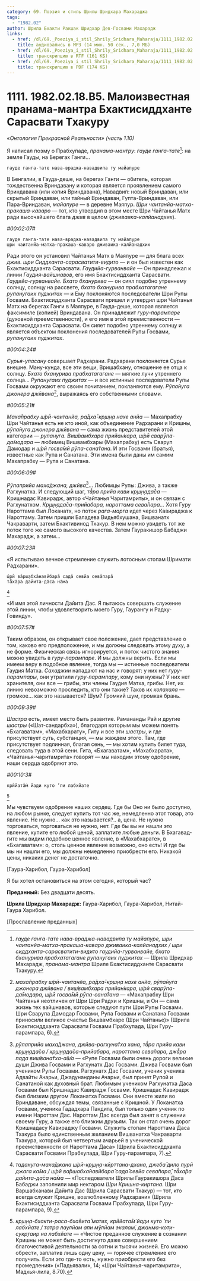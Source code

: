 ```yaml
---
category: 69. Поэзия и стиль Шрилы Шридхара Махараджа
tags:
  - "1982.02"
author: Шрила Бхакти Ракшак Шридхар Дев-Госвами Махарадж
links:
  - href: /dl/69._Poeziya_i_stil_Shrily_Sridhara_Maharaja/1111_1982.02.18.B5_SridharMj_Maloizvestnaya_pranama-mantra_Bhaktisiddhante_Sarasvati_Thakuru.mp3
    title: аудиозапись в MP3 (14 мин. 50 сек., 7,0 МБ)
  - href: /dl/69._Poeziya_i_stil_Shrily_Sridhara_Maharaja/1111_1982.02.18.B5_SridharMj_Maloizvestnaya_pranama-mantra_Bhaktisiddhante_Sarasvati_Thakuru.rtf
    title: транскрипцию в RTF (161 КБ)
  - href: /dl/69._Poeziya_i_stil_Shrily_Sridhara_Maharaja/1111_1982.02.18.B5_SridharMj_Maloizvestnaya_pranama-mantra_Bhaktisiddhante_Sarasvati_Thakuru.pdf
    title: транскрипцию в PDF (174 КБ)
---
```


# 1111. 1982.02.18.B5. Малоизвестная пранама-мантра Бхактисиддханте Сарасвати Тхакуру

*«Онтология Прекрасной Реальности» (часть 1.10)*

Я написал поэму о Прабхупаде, *пранама-мантру*: *гауде ганга-тате*[^_ftn1]: на земле Гауды, на Берегах Ганги…

    гауде ганга-тате нава-враджа-навадвипа ту майапуре

В Бенгалии, в Гауда-деше, на берегах Ганги — обитель, которая тождественна Вриндавану и которая является проявлением самого Вриндавана (или копия Вриндавана), Навадвип: новый Вриндаван, или скрытый Вриндаван, или тайный Вриндаван, Гупта-Вриндаван, или Пара-Вриндаван, *майапуре* — в деревне Маяпур. *Шри чаитанйа-матха-пракаша-каваро* — тот, кто утвердил в этом месте Шри Чайтанья Матх ради высочайшего блага *джив* в целом (*дживаика-калйанадхих*).

*#00:02:07#*

    гауде ганга-тате нава-враджа-навадвипа ту майапуре
    шри чаитанйа-матха-пракаша-каваро дживаика-калйанадхих

Ради этого он установил Чайтанья Матх в Маяпуре — для блага всех *джив. шри Сиддханта-сарасватити-видито* — и он был известен как Бхактисиддханта Сарасвати. *Гаудийа-гурванвайе* — Он принадлежал к линии *Гаудия-вайшнавов*, его имя Бхактисиддханта Сарасвати. *Гаудийа-гурванвайе*. *Бхато бханурива* — он сиял подобно утреннему солнцу, солнцу на рассвете, *бхато бханурива прабхатагагане рупанугаих пуджитах* — и Ему поклоняются последователи Шри Рупы Госвами. Бхактисиддханта Сарасвати пришел и утвердил шри Чайтанья Матх на берегах Ганги в Маяпуре, в Гауда-деше, которая является факсимиле (копией) Вриндавана. Он принадлежит *гуру-парампаре* (духовной преемственности), и его имя в этой преемственности — Бхактисиддханта Сарасвати. Он сияет подобно утреннему солнцу и является объектом поклонения последователей Рупы Госвами, *рупанугаих пуджитах*.

*#00:04:24#*

*Сурья-упасану* совершает Радхарани. Радхарани поклоняется Сурье внешне. Ману-кунда, все эти вещи, Вришабхану, отношение ее отца к солнцу. *Бхато бханурива прабхатагагане* — мягкие лучи утреннего солнца… *Рупанугаих пуджитах* — и все истинные последователи Рупы Госвами окружают его своим почитанием, покланяются ему. *Рӯпа̄нуга джонера джӣвана*[^_ftn2], выражаясь его собственными словами.

*#00:05:21#*

*Маха̄прабху ш́рӣ-чаитанйа, ра̄дха̄-кр̣ш̣н̣а нахе анйа* — Махапрабху Шри Чайтанья есть не кто иной, как объединение Радхарани и Кришны, *рӯпа̄нуга джонера джӣвана* — сама жизнь представителей этой категории — *рупануга.* *Виш́вамбхара прийан̇кара, ш́рӣ сварӯпа-да̄модара* — любимец Вишвамбхары (Махапрабху) есть Сваруп Дамодар и *ш́рӣ госва̄мӣ рӯпа-сана̄тана*. И эти Госвами (братья), известные как Рупа и Санатана. Эти имена были даны им самим Махапрабху — Рупа и Санатана.

*#00:06:09#*

*Рӯпаприйа маха̄джана, джӣва*[^_ftn3]… Любимцы Рупы: Джива, а также Рагхунатха. И следующий шаг, *та̄̐ра прийа кави кр̣ш̣н̣ада̄са* — Кришнадас Кавирадж, автор «Чайтанья Чаритамриты», и он связан с Рагхунатхом. *Кр̣ш̣н̣ада̄са-прийабара, нароттама сева̄пара…* Хотя Гуру Нароттама был Локанатх, но поток *рага-марга* идет через Кавираджа к Нароттаму. Затем пришли Баладева Видьябхушана, Вишванатх Чакраварти, затем Бхактивинод Тхакур. В нем можно увидеть тот же поток того же самого высокого качества. Затем Гауракишор Бабаджи Махарадж, а затем…

*#00:07:23#*

«Я испытываю вечное стремление служить лотосным стопам Шримати Радхарани».

    ш́рӣ ва̄рш̣абха̄навӣбара̄ сада̄ севйа сева̄пара̄
    та̄̐ха̄ра дайита-да̄са на̄ма
[^_ftn4]

«И имя этой личности Дайита Дас. Я пытаюсь совершать служение этой линии, чтобы удовлетворить моего Гуру, Гаурангу и Радху-Говинду».

*#00:07:57#*

Таким образом, он открывает свое положение, дает представление о том, каково его предположение, и мы должны следовать этому духу, а не форме. Физическая связь игнорируется, и поток чистого знания можно увидеть в *гуру-парампаре*. И мы должны верить. Если мы имеем веру в подобное явление, тогда мы — истинные последователи Гаудия Матха. *Сахаджии* нападают на нас и говорят: у них нет *гуру-парампары*, они утратили *гуру-парампару*, кому они нужны? У них нет хранителя, они все — грибы, эти члены Гаудия Матха, грибы. Нет, их линию невозможно проследить, кто они такие? Таков их *колахала* — громкое… как это называется? Шум? Громкий шум, громкая брань.

*#00:09:39#*

*Шастра* есть, имеет место быть развитие. Рамананды Рай и другие *шастры* («Шат-сандарбха»), благодаря которым мы можем понять «Бхагаватам», «Махабхарату», Гиту и все эти *шастры*, и где присутствует суть, субстанция, — мы жаждем этого. Там, где присутствует подлинная, благая сень, — мы хотим купить билет туда, следовать туда в этой сени. Гита, «Бхагаватам», «Махабхарата», «Чайтанья-чаритамрита» говорят — мы находим этому одобрение, наши сердца одобряют это.

*#00:10:3#*

    крӣйата̄м̇ йади куто ’пи лабхйате
[^_ftn5]

Мы чувствуем одобрение наших сердец. Где бы Оно ни было доступно, на любом рынке, следует купить тот час же, немедленно этот товар, это явление. Не нужно… как это называется?.. а, цена. Не нужно торговаться, торговаться не нужно, нет. Где бы вы ни нашли это явление, купите его любой ценой, заплатите любые деньги. В Бхагавад-гите мы видим подобное ценное явление, в «Махабхарате», в «Бхагаватам»: о, столь ценное явление возможно, оно есть! И где бы мы ни нашли его, мы должны немедленно приобрести его. Никакой цены, никаких денег не достаточно.

[Гаура-Харибол, Гаура-Харибол]

Я бы хотел остановиться на этом сегодня, который час?

**Преданный:** Без двадцати десять.

**Шрила Шридхар Махарадж:** Гаура-Харибол, Гаура-Харибол, Нитай-Гаура Харибол.

[Прославление преданных]



[^_ftn1]: *гауде ганга-тате нава-враджа-навадвипа ту майапуре, шри чаитанйа-матха-пракаша-каваро дживаика-калйанадхих / шри сиддханта-сарасватити-видито гаудийа-гурванвайе, бхато бханурива прабхатагагане рупанугаих пуджитах* — Шрила Шридхар Махарадж, *пранама-мантра* Шриле Бхактисиддханте Сарасвати Тхакуру.

[^_ftn2]: *маха̄прабху ш́рӣ-чаитанйа, ра̄дха̄-кр̣ш̣н̣а нахе анйа, рӯпа̄нуга джонера джӣвана / виш́вамбхара прийан̇кара, ш́рӣ сварӯпа-да̄модара, ш́рӣ госва̄мӣ рӯпа-сана̄тана* — «Махапрабху Шри Чайтанья неотличен от Шри Шри Радхи и Кришны, и Он — сама жизнь тех вайшнавов, которые следуют пути Шри Рупы Госвами. Шри Сварупа Дамодар Госвами, Рупа Госвами и Санатана Госвами приносили великое счастье Вишвамбхаре (Шри Чайтанье)» (Шрила Бхактисиддханта Сарасвати Госвами Прабхупада, Шри Гуру-парампара, 6).

[^_ftn3]: *рӯпаприйа маха̄джана, джӣва-рагхуна̄тха хана, та̄̐ра прийа кави кр̣ш̣н̣ада̄са / кр̣ш̣н̣ада̄са-прийабара, нароттама сева̄пара, джа̄̐ра пада виш́вана̄тха-а̄ш́а* — «Рупе Госвами были очень дороги великие души Джива Госвами и Рагхунатх Дас Госвами. Джива Госвами был учеником Рупы Госвами. Рагхунатх Дас Госвами, ученик ученика Адвайты Ачарьи, Джадунанданы Ачарьи, был принят Рупой и Санатаной как духовный брат. Любимым учеником Рагхунатха Даса Госвами был Кришнадас Кавирадж Госвами. Кришнадас Кавирадж был близким другом Локанатха Госвами. Они вместе жили во Вриндаване, обсуждая темы, связанные с Кришной. У Локанатха Госвами, ученика Гададхара Пандита, был только один ученик по имени Нароттам Дас. Нароттам Дас всегда был занят в служении своему Гуру, а также его близким друзьям. Так он стал очень дорог Кришнадасу Кавираджу Госвами. Служить стопам Нароттама Даса Тхакура было единственным желанием Вишванатха Чакраварти Тхакура, который был четвертым ачарьей в ученической преемственности от Нароттама Даса» (Шрила Бхактисиддханта Сарасвати Госвами Прабхупада, Шри Гуру-парампара, 7).

[^_ftn4]: *тадануга-маха̄джана ш́рӣ-кр̣ш̣н̣а-кӣрттана-дхана, джеба̄ дило пурӣ джага ка̄ма / ш́рӣ ва̄рш̣абха̄навӣбара̄ сада̄ севйа сева̄пара̄, та̄̐ха̄ра дайита-да̄са на̄ма* — «Последователи Шрилы Гауракишора Даса Бабаджи заполнили мир нектаром *Шри Кришна-киртана*. Шри Варшабханави Дайита Дас (Шрила Сарасвати Тхакур) — тот, кто всегда служит Кришне, возлюбленному Радхарани» (Шрила Бхактисиддханта Сарасвати Госвами Прабхупада, Шри Гуру-парампара, 9).

[^_ftn5]: *кр̣ш̣н̣а-бхакти-раса-бха̄вита̄ матих̣, крӣйата̄м̇ йади куто ’пи лабхйате / татра лаулйам апи мӯлйам экалам̇, джанма-кот̣и-сукр̣таир на лабхйате* — «Чистое преданное служение в сознании Кришны не может быть достигнуто даже совершением благочестивой деятельности за сотни и тысячи жизней. Его можно обрести, заплатив лишь одну цену, — горячее стремление его получить. Если это где-то есть, нужно приобрести его без промедления» («Падьявали», 14; «Шри Чайтанья-чаритамрита», Мадхья-лила, 8.70).


